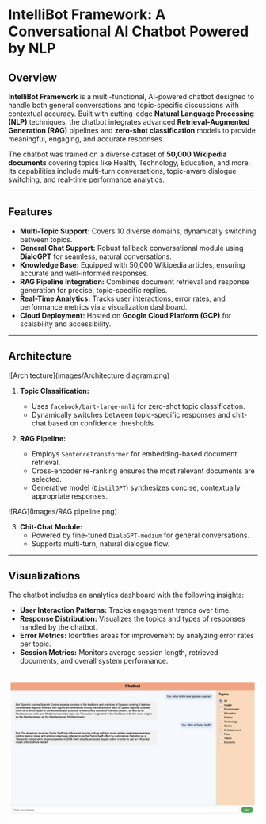 # IntelliBot Framework: A Conversational AI Chatbot Powered by NLP

## Overview
**IntelliBot Framework** is a multi-functional, AI-powered chatbot designed to handle both general conversations and topic-specific discussions with contextual accuracy. Built with cutting-edge **Natural Language Processing (NLP)** techniques, the chatbot integrates advanced **Retrieval-Augmented Generation (RAG)** pipelines and **zero-shot classification** models to provide meaningful, engaging, and accurate responses.

The chatbot was trained on a diverse dataset of **50,000 Wikipedia documents** covering topics like Health, Technology, Education, and more. Its capabilities include multi-turn conversations, topic-aware dialogue switching, and real-time performance analytics.

---

## Features
- **Multi-Topic Support:** Covers 10 diverse domains, dynamically switching between topics.
- **General Chat Support:** Robust fallback conversational module using **DialoGPT** for seamless, natural conversations.
- **Knowledge Base:** Equipped with 50,000 Wikipedia articles, ensuring accurate and well-informed responses.
- **RAG Pipeline Integration:** Combines document retrieval and response generation for precise, topic-specific replies.
- **Real-Time Analytics:** Tracks user interactions, error rates, and performance metrics via a visualization dashboard.
- **Cloud Deployment:** Hosted on **Google Cloud Platform (GCP)** for scalability and accessibility.

---

## Architecture

![Architecture](images/Architecture diagram.png)

1. **Topic Classification:**
   - Uses `facebook/bart-large-mnli` for zero-shot topic classification.
   - Dynamically switches between topic-specific responses and chit-chat based on confidence thresholds.

2. **RAG Pipeline:**
   - Employs `SentenceTransformer` for embedding-based document retrieval.
   - Cross-encoder re-ranking ensures the most relevant documents are selected.
   - Generative model (`DistilGPT`) synthesizes concise, contextually appropriate responses.

![RAG](images/RAG pipeline.png)

3. **Chit-Chat Module:**
   - Powered by fine-tuned `DialoGPT-medium` for general conversations.
   - Supports multi-turn, natural dialogue flow.

---

## Visualizations
The chatbot includes an analytics dashboard with the following insights:
- **User Interaction Patterns:** Tracks engagement trends over time.
- **Response Distribution:** Visualizes the topics and types of responses handled by the chatbot.
- **Error Metrics:** Identifies areas for improvement by analyzing error rates per topic.
- **Session Metrics:** Monitors average session length, retrieved documents, and overall system performance.

![UI](images/UI.png)
---
